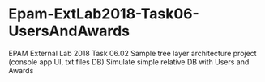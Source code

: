 # Epam-ExtLab2018-Task06-UsersAndAwards
EPAM External Lab 2018
Task 06.02
Sample tree layer architecture project (console app UI, txt files DB)
Simulate simple relative DB with Users and Awards